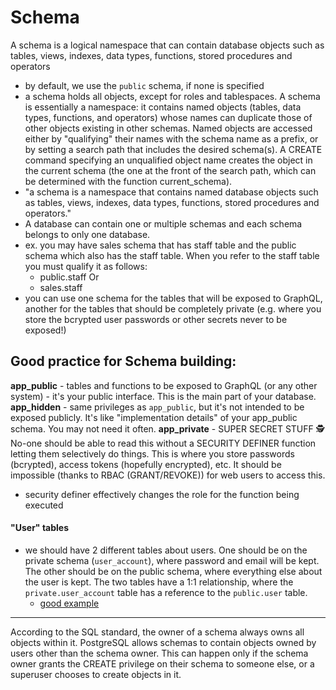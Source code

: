 
# Schema
A schema is a logical namespace that can contain database objects such as tables, views, indexes, data types, functions, stored procedures and operators
- by default, we use the `public` schema, if none is specified
- a schema holds all objects, except for roles and tablespaces.
A schema is essentially a namespace: it contains named objects (tables, data types, functions, and operators) whose names can duplicate those of other objects existing in other schemas. Named objects are accessed either by "qualifying" their names with the schema name as a prefix, or by setting a search path that includes the desired schema(s). A CREATE command specifying an unqualified object name creates the object in the current schema (the one at the front of the search path, which can be determined with the function current_schema).
- "a schema is a namespace that contains named database objects such as tables, views, indexes, data types, functions, stored procedures and operators."
- A database can contain one or multiple schemas and each schema belongs to only one database.
- ex. you may have sales schema that has staff table and the public schema which also has the staff table. When you refer to the staff table you must qualify it as follows:
	- public.staff
	Or
	- sales.staff
- you can use one schema for the tables that will be exposed to GraphQL, another for the tables that should be completely private (e.g. where you store the bcrypted user passwords or other secrets never to be exposed!)

## Good practice for Schema building:
**app_public** - tables and functions to be exposed to GraphQL (or any other system) - it's your public interface. This is the main part of your database.
**app_hidden** - same privileges as `app_public`, but it's not intended to be exposed publicly. It's like "implementation details" of your app_public schema. You may not need it often.
**app_private** - SUPER SECRET STUFF 🕵️ No-one should be able to read this without a SECURITY DEFINER function letting them selectively do things. This is where you store passwords (bcrypted), access tokens (hopefully encrypted), etc. It should be impossible (thanks to RBAC (GRANT/REVOKE)) for web users to access this.
- security definer effectively changes the role for the function being executed

#### "User" tables
- we should have 2 different tables about users. One should be on the private schema (`user_account`), where password and email will be kept. The other should be on the public schema, where everything else about the user is kept. The two tables have a 1:1 relationship, where the `private.user_account` table has a reference to the `public.user` table.
	- [good example](https://github.com/dijam/graphile-jwt-example/blob/master/db.sql)

* * *

According to the SQL standard, the owner of a schema always owns all objects within it. PostgreSQL allows schemas to contain objects owned by users other than the schema owner. This can happen only if the schema owner grants the CREATE privilege on their schema to someone else, or a superuser chooses to create objects in it.
